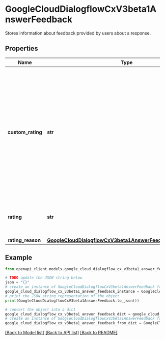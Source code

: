 # GoogleCloudDialogflowCxV3beta1AnswerFeedback

Stores information about feedback provided by users about a response.

## Properties

Name | Type | Description | Notes
------------ | ------------- | ------------- | -------------
**custom_rating** | **str** | Optional. Custom rating from the user about the provided answer, with maximum length of 1024 characters. For example, client could use a customized JSON object to indicate the rating. | [optional] 
**rating** | **str** | Optional. Rating from user for the specific Dialogflow response. | [optional] 
**rating_reason** | [**GoogleCloudDialogflowCxV3beta1AnswerFeedbackRatingReason**](GoogleCloudDialogflowCxV3beta1AnswerFeedbackRatingReason.md) |  | [optional] 

## Example

```python
from openapi_client.models.google_cloud_dialogflow_cx_v3beta1_answer_feedback import GoogleCloudDialogflowCxV3beta1AnswerFeedback

# TODO update the JSON string below
json = "{}"
# create an instance of GoogleCloudDialogflowCxV3beta1AnswerFeedback from a JSON string
google_cloud_dialogflow_cx_v3beta1_answer_feedback_instance = GoogleCloudDialogflowCxV3beta1AnswerFeedback.from_json(json)
# print the JSON string representation of the object
print(GoogleCloudDialogflowCxV3beta1AnswerFeedback.to_json())

# convert the object into a dict
google_cloud_dialogflow_cx_v3beta1_answer_feedback_dict = google_cloud_dialogflow_cx_v3beta1_answer_feedback_instance.to_dict()
# create an instance of GoogleCloudDialogflowCxV3beta1AnswerFeedback from a dict
google_cloud_dialogflow_cx_v3beta1_answer_feedback_from_dict = GoogleCloudDialogflowCxV3beta1AnswerFeedback.from_dict(google_cloud_dialogflow_cx_v3beta1_answer_feedback_dict)
```
[[Back to Model list]](../README.md#documentation-for-models) [[Back to API list]](../README.md#documentation-for-api-endpoints) [[Back to README]](../README.md)



